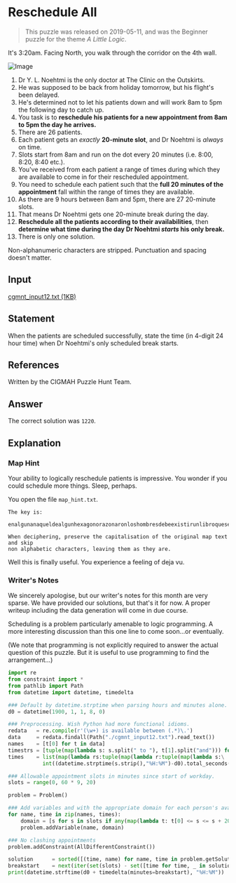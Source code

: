 

# Reschedule All

> This puzzle was released on 2019-05-11, and was the Beginner puzzle for the theme *A Little Logic*.

It's 3:20am. Facing North, you walk through the corridor on the 4th wall.

![Image](https://i.imgur.com/SbjycVm.gif)

1. Dr Y. L. Noehtmi is the only doctor at The Clinic on the Outskirts.
2. He was supposed to be back from holiday tomorrow, but his flight's been delayed.
3. He's determined not to let his patients down and will work 8am to 5pm the
following day to catch up.
4. You task is to **reschedule his patients for a new appointment from 8am to 5pm the day he arrives.**
5. There are 26 patients.
6. Each patient gets an *exactly* **20-minute slot**, and Dr Noehtmi is *always* on time.
7. Slots start from 8am and run on the dot every 20 minutes (i.e. 8:00, 8:20, 8:40 etc.).
8. You've received from each patient a range of times during which they are
    available to come in for their rescheduled appointment.
9. You need to schedule each patient such that the **full 20 minutes of the
   appointment** fall within the range of times they are available.
10. As there are 9 hours between 8am and 5pm, there are 27 20-minute slots.
11. That means Dr Noehtmi gets one 20-minute break during the day.
12. **Reschedule all the patients according to their availabilities**, then
    **determine what time during the day Dr Noehtmi *starts* his only break.**
13. There is only one solution.

Non-alphanumeric characters are stripped. Punctuation and spacing doesn't matter.

## Input

[cgmnt_input12.txt (1KB)](https://drive.google.com/file/d/1Xd4s7tHgW195xHNAr1uQNVGjZ_g-aO31/view?usp=sharing)

## Statement

When the patients are scheduled successfully, state the time (in 4-digit 24 hour time) when Dr Noehtmi's only scheduled break starts.


## References

Written by the CIGMAH Puzzle Hunt Team.

## Answer

The correct solution was `1220`.

## Explanation

### Map Hint

 Your ability to logically reschedule patients is impressive. You wonder if you
 could schedule more things. Sleep, perhaps.

 You open the file `map_hint.txt`.

 ```
 The key is:

 enalgunanaqueldealgunhexagonorazonaronloshombresdebeexistirunlibroquesealacifrayelcompendioperfectodetodoslosdemasalgunbibliotecarioloharecorridoyesanalogoaundios

 When deciphering, preserve the capitalisation of the original map text and skip
 non alphabetic characters, leaving them as they are.

 ```

 Well this is finally useful. You experience a feeling of deja vu.

### Writer's Notes

We sincerely apologise, but our writer's notes for this month are very sparse.
We have provided our solutions, but that's it for now. A proper writeup
including the data generation will come in due course.

Scheduling is a problem particularly amenable to logic programming. A more
interesting discussion than this one line to come soon...or eventually.

(We note that programming is not explicitly required to answer the actual question of this puzzle. But it is useful to use programming to find the arrangement...)


```python
import re
from constraint import *
from pathlib import Path
from datetime import datetime, timedelta

### Default by datetime.strptime when parsing hours and minutes alone.
d0 = datetime(1900, 1, 1, 8, 0)

### Preprocessing. Wish Python had more functional idioms.
redata   = re.compile(r'(\w+) is available between (.*)\.')
data     = redata.findall(Path("./cgmnt_input12.txt").read_text())
names    = [t[0] for t in data]
timestrs = [tuple(map(lambda s: s.split(" to "), t[1].split("and"))) for t in data]
times    = list(map(lambda rs:tuple(map(lambda r:tuple(map(lambda s:\
           int((datetime.strptime(s.strip(),"%H:%M")-d0).total_seconds()/60),r)),rs)),timestrs))

### Allowable appointment slots in minutes since start of workday.
slots = range(0, 60 * 9, 20)

problem = Problem()

### Add variables and with the appropriate domain for each person's availabilities.
for name, time in zip(names, times):
    domain = [s for s in slots if any(map(lambda t: t[0] <= s <= s + 20 <= t[1], time))]
    problem.addVariable(name, domain)

### No clashing appointments
problem.addConstraint(AllDifferentConstraint())

solution      = sorted([(time, name) for name, time in problem.getSolution().items()])
breakstart    = next(iter(set(slots) - set([time for time, _ in solution])))
print(datetime.strftime(d0 + timedelta(minutes=breakstart), "%H:%M"))
```

